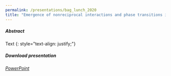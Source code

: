 ```yaml
---
permalink: /presentations/bag_lunch_2020
title: "Emergence of nonreciprocal interactions and phase transitions in optically assembled nanomaterials"
---
```


##### Abstract
Text
{: style="text-align: justify;"}

##### Download presentation
[<i class="far fa-file-powerpoint"> PowerPoint</i>](https://jparker.nyc3.digitaloceanspaces.com/bag_lunch_2020.pptx)

